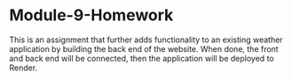 # Module-9-Homework
This is an assignment that further adds functionality to an existing weather application by building the back end of the website. When done, the front and back end will be connected, then the application will be deployed to Render.
